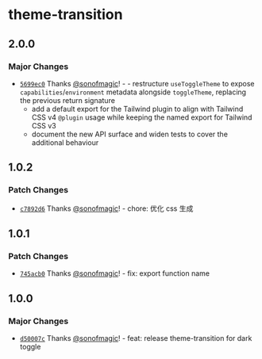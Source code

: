 # theme-transition

## 2.0.0

### Major Changes

- [`5699ec0`](https://github.com/sonofmagic/weapp-tailwindcss/commit/5699ec003b37eb742e2e57a9748f4ebedc91b300) Thanks [@sonofmagic](https://github.com/sonofmagic)! - - restructure `useToggleTheme` to expose `capabilities`/`environment` metadata alongside `toggleTheme`, replacing the previous return signature
  - add a default export for the Tailwind plugin to align with Tailwind CSS v4 `@plugin` usage while keeping the named export for Tailwind CSS v3
  - document the new API surface and widen tests to cover the additional behaviour

## 1.0.2

### Patch Changes

- [`c7892d6`](https://github.com/sonofmagic/weapp-tailwindcss/commit/c7892d699d798abe27c63d1345423a5ac147cc76) Thanks [@sonofmagic](https://github.com/sonofmagic)! - chore: 优化 css 生成

## 1.0.1

### Patch Changes

- [`745acb0`](https://github.com/sonofmagic/weapp-tailwindcss/commit/745acb0bce58573d4e41a57ccbb6b281b820b5e0) Thanks [@sonofmagic](https://github.com/sonofmagic)! - fix: export function name

## 1.0.0

### Major Changes

- [`d50007c`](https://github.com/sonofmagic/weapp-tailwindcss/commit/d50007c5174b8d5b8350844c72dc5cb92a7fcfa7) Thanks [@sonofmagic](https://github.com/sonofmagic)! - feat: release theme-transition for dark toggle
